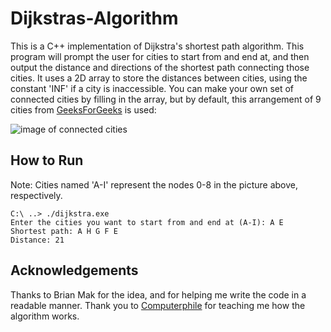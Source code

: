 # Dijkstras-Algorithm
This is a C++ implementation of Dijkstra's shortest path algorithm. This program will prompt the user for cities to start from and end at, and then output the distance and directions of the shortest path connecting those cities. It uses a 2D array to store the distances between cities, using the constant 'INF' if a city is inaccessible. You can make your own set of connected cities by filling in the array, but by default, this arrangement of 9 cities from [GeeksForGeeks](https://www.geeksforgeeks.org/dijkstras-shortest-path-algorithm-greedy-algo-7/) is used:

![image of connected cities](https://www.geeksforgeeks.org/wp-content/uploads/Fig-11.jpg)

## How to Run
Note: Cities named 'A-I' represent the nodes 0-8 in the picture above, respectively.

```
C:\ ..> ./dijkstra.exe
Enter the cities you want to start from and end at (A-I): A E
Shortest path: A H G F E 
Distance: 21
```

## Acknowledgements
Thanks to Brian Mak for the idea, and for helping me write the code in a readable manner.
Thank you to [Computerphile](https://www.youtube.com/watch?v=GazC3A4OQTE&t=13s) for teaching me how the algorithm works.

